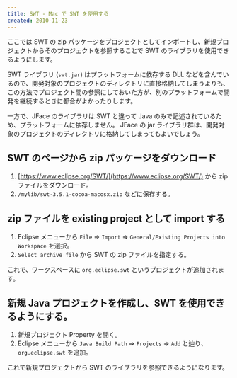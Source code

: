 ```yaml
---
title: SWT - Mac で SWT を使用する
created: 2010-11-23
---
```


ここでは SWT の zip パッケージをプロジェクトとしてインポートし、新規プロジェクトからそのプロジェクトを参照することで SWT のライブラリを使用できるようにします。

SWT ライブラリ (`swt.jar`) はプラットフォームに依存する DLL などを含んでいるので、開発対象のプロジェクトのディレクトリに直接格納してしまうよりも、この方法でプロジェクト間の参照にしておいた方が、別のプラットフォームで開発を継続するときに都合がよかったりします。

一方で、JFace のライブラリは SWT と違って Java のみで記述されているため、プラットフォームに依存しません。
JFace の jar ライブラリ群は、開発対象のプロジェクトのディレクトリに格納してしまってもよいでしょう。

SWT のページから zip パッケージをダウンロード
----

1. [https://www.eclipse.org/SWT/](https://www.eclipse.org/SWT/) から zip ファイルをダウンロード。
2. `/mylib/swt-3.5.1-cocoa-macosx.zip` などに保存する。

zip ファイルを existing project として import する
----

1. Eclipse メニューから `File` => `Import` => `General/Existing Projects into Workspace` を選択。
2. `Select archive file` から SWT の zip ファイルを指定する。

これで、ワークスペースに `org.eclipse.swt` というプロジェクトが追加されます。

新規 Java プロジェクトを作成し、SWT を使用できるようにする。
----

1. 新規プロジェクト Property を開く。
2. Eclipse メニューから `Java Build Path` => `Projects` => `Add` と辿り、`org.eclipse.swt` を追加。

これで新規プロジェクトから SWT のライブラリを参照できるようになります。

